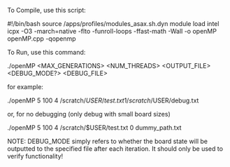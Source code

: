 To Compile, use this script:

#!/bin/bash
source /apps/profiles/modules_asax.sh.dyn
module load intel
icpx -O3 -march=native -flto -funroll-loops -ffast-math -Wall -o openMP openMP.cpp -qopenmp

To Run, use this command:

./openMP <SIZE> <MAX_GENERATIONS> <NUM_THREADS> <OUTPUT_FILE> <DEBUG_MODE?> <DEBUG_FILE>

for example:

./openMP 5 100 4 /scratch/$USER/test.txt 1 /scratch/$USER/debug.txt

or, for no debugging (only debug with small board sizes)

./openMP 5 100 4 /scratch/$USER/test.txt 0 dummy_path.txt




NOTE: DEBUG_MODE simply refers to whether the board state will be outputted to the specified file after each iteration. It should only be used to verify functionality!
